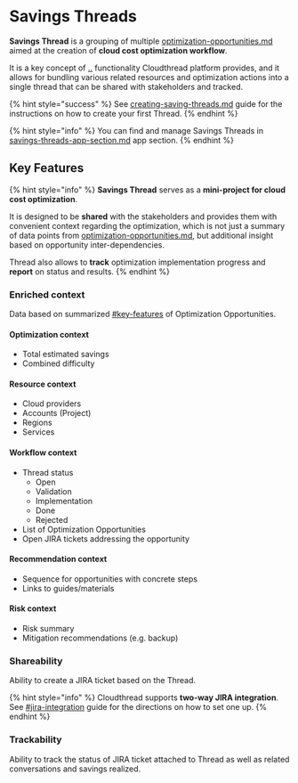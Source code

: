 # Savings Threads

**Savings Thread** is a grouping of multiple [optimization-opportunities.md](optimization-opportunities.md "mention") aimed at the creation of **cloud cost optimization workflow**.

It is a key concept of [..](../ "mention") functionality Cloudthread platform provides, and it allows for bundling various related resources and optimization actions into a single thread that can be shared with stakeholders and tracked.

{% hint style="success" %}
See [creating-saving-threads.md](../../../guides/optimizing-cloud-costs/creating-saving-threads.md "mention") guide for the instructions on how to create your first Thread.
{% endhint %}

{% hint style="info" %}
You can find and manage Savings Threads in [savings-threads-app-section.md](../savings-threads-app-section.md "mention") app section.
{% endhint %}

## Key Features

{% hint style="info" %}
**Savings Thread** serves as a **mini-project for cloud cost optimization**.

It is designed to be **shared** with the stakeholders and provides them with convenient context regarding the optimization, which is not just a summary of data points from [optimization-opportunities.md](optimization-opportunities.md "mention"), but additional insight based on opportunity inter-dependencies.

Thread also allows to **track** optimization implementation progress and **report** on status and results.
{% endhint %}

### **Enriched context**

Data based on summarized [#key-features](optimization-opportunities.md#key-features "mention") of Optimization Opportunities.

#### **Optimization context**

* Total estimated savings
* Combined difficulty

#### **Resource context**

* Cloud providers
* Accounts (Project)
* Regions
* Services

#### **Workflow context**

* Thread status
  * Open
  * Validation
  * Implementation
  * Done
  * Rejected
* List of Optimization Opportunities
* Open JIRA tickets addressing the opportunity

#### **Recommendation context**

* Sequence for opportunities with concrete steps
* Links to guides/materials

#### **Risk context**

* Risk summary
* Mitigation recommendations (e.g. backup)

### **Shareability**

Ability to create a JIRA ticket based on the Thread.

{% hint style="info" %}
Cloudthread supports **two-way JIRA integration**. See [#jira-integration](../../settings/slack-integration.md#jira-integration "mention") guide for the directions on how to set one up.
{% endhint %}

### **Trackability**

Ability to track the status of JIRA ticket attached to Thread as well as related conversations and savings realized.
